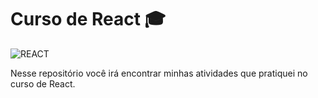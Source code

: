 # Curso de React 🎓
<img aling='center' alt= 'REACT' src='https://img.shields.io/badge/React-20232A?style=for-the-badge&logo=react&logoColor=61DAFB'/>

Nesse repositório você irá encontrar minhas atividades que pratiquei no curso de React.

